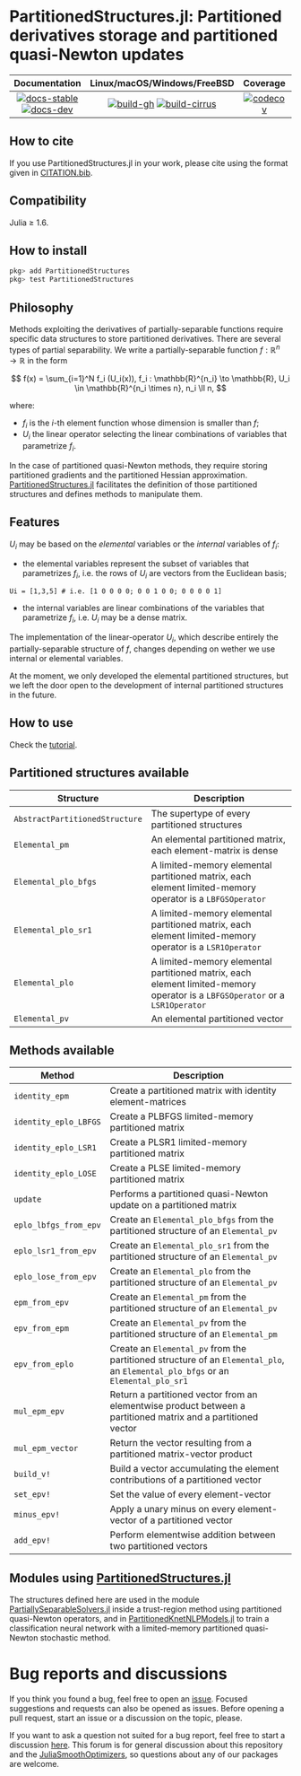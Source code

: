 # PartitionedStructures.jl: Partitioned derivatives storage and partitioned quasi-Newton updates

| **Documentation** | **Linux/macOS/Windows/FreeBSD** | **Coverage** | **DOI** |
|:-----------------:|:-------------------------------:|:------------:|:-------:|
| [![docs-stable][docs-stable-img]][docs-stable-url] [![docs-dev][docs-dev-img]][docs-dev-url] | [![build-gh][build-gh-img]][build-gh-url] [![build-cirrus][build-cirrus-img]][build-cirrus-url] | [![codecov][codecov-img]][codecov-url] | [![doi][doi-img]][doi-url] |

[docs-stable-img]: https://img.shields.io/badge/docs-stable-blue.svg
[docs-stable-url]: https://JuliaSmoothOptimizers.github.io/PartitionedStructures.jl/stable
[docs-dev-img]: https://img.shields.io/badge/docs-dev-purple.svg
[docs-dev-url]: https://JuliaSmoothOptimizers.github.io/PartitionedStructures.jl/dev
[build-gh-img]: https://github.com/JuliaSmoothOptimizers/PartitionedStructures.jl/workflows/CI/badge.svg?branch=main
[build-gh-url]: https://github.com/JuliaSmoothOptimizers/PartitionedStructures.jl/actions
[build-cirrus-img]: https://img.shields.io/cirrus/github/JuliaSmoothOptimizers/PartitionedStructures.jl?logo=Cirrus%20CI
[build-cirrus-url]: https://cirrus-ci.com/github/JuliaSmoothOptimizers/PartitionedStructures.jl
[codecov-img]: https://codecov.io/gh/JuliaSmoothOptimizers/PartitionedStructures.jl/branch/main/graph/badge.svg
[codecov-url]: https://app.codecov.io/gh/JuliaSmoothOptimizers/PartitionedStructures.jl
[doi-img]: https://zenodo.org/badge/346861459.svg
[doi-url]: https://zenodo.org/badge/latestdoi/346861459

## How to cite

If you use PartitionedStructures.jl in your work, please cite using the format given in [CITATION.bib](CITATION.bib).

## Compatibility
Julia ≥ 1.6.

## How to install
```julia
pkg> add PartitionedStructures
pkg> test PartitionedStructures
```

## Philosophy
Methods exploiting the derivatives of partially-separable functions require specific data structures to store partitioned derivatives.
There are several types of partial separability.
We write a partially-separable function $f: \mathbb{R}^n \to \mathbb{R}$ in the form

$$  
f(x) = \sum_{i=1}^N f_i (U_i(x)), f_i : \mathbb{R}^{n_i} \to \mathbb{R}, U_i \in \mathbb{R}^{n_i \times n}, n_i \ll n,
$$

where:
* $f_i$ is the $i$-th element function whose dimension is smaller than $f$;
* $U_i$ the linear operator selecting the linear combinations of variables that parametrize $f_i$.

In the case of partitioned quasi-Newton methods, they require storing partitioned gradients and the partitioned Hessian approximation.
[PartitionedStructures.jl](https://github.com/JuliaSmoothOptimizers/PartitionedStructures.jl) facilitates the definition of those partitioned structures and defines methods to manipulate them.

## Features
$U_i$ may be based on the *elemental* variables or the *internal* variables of $f_i$:
- the elemental variables represent the subset of variables that parametrizes $f_i$, i.e. the rows of $U_i$ are vectors from the Euclidean basis;
```
Ui = [1,3,5] # i.e. [1 0 0 0 0; 0 0 1 0 0; 0 0 0 0 1]
```
- the internal variables are linear combinations of the variables that parametrize $f_i$, i.e. $U_i$ may be a dense matrix.

The implementation of the linear-operator $U_i$, which describe entirely the partially-separable structure of $f$, changes depending on wether we use internal or elemental variables.

At the moment, we only developed the elemental partitioned structures, but we left the door open to the development of internal partitioned structures in the future.

## How to use
Check the [tutorial](https://JuliaSmoothOptimizers.github.io/PartitionedStructures.jl/stable/tutorial/).

## Partitioned structures available
Structure              | Description
-----------------------|------------
`AbstractPartitionedStructure`| The supertype of every partitioned structures
`Elemental_pm`         | An elemental partitioned matrix, each element-matrix is dense
`Elemental_plo_bfgs`   | A limited-memory elemental partitioned matrix, each element limited-memory operator is a `LBFGSOperator`
`Elemental_plo_sr1`    | A limited-memory elemental partitioned matrix, each element limited-memory operator is a `LSR1Operator`
`Elemental_plo`        | A limited-memory elemental partitioned matrix, each element limited-memory operator is a `LBFGSOperator` or a `LSR1Operator`
`Elemental_pv`         | An elemental partitioned vector

## Methods available
Method                 | Description
-----------------------|------------
`identity_epm`         | Create a partitioned matrix with identity element-matrices
`identity_eplo_LBFGS`  | Create a PLBFGS limited-memory partitioned matrix
`identity_eplo_LSR1`   | Create a PLSR1 limited-memory partitioned matrix
`identity_eplo_LOSE`   | Create a PLSE limited-memory partitioned matrix
`update`               | Performs a partitioned quasi-Newton update on a partitioned matrix
`eplo_lbfgs_from_epv`  | Create an `Elemental_plo_bfgs` from the partitioned structure of an `Elemental_pv`
`eplo_lsr1_from_epv`   | Create an `Elemental_plo_sr1` from the partitioned structure of an `Elemental_pv`
`eplo_lose_from_epv`   | Create an `Elemental_plo` from the partitioned structure of an `Elemental_pv`
`epm_from_epv`         | Create an `Elemental_pm` from the partitioned structure of an `Elemental_pv`
`epv_from_epm`         | Create an `Elemental_pv` from the partitioned structure of an `Elemental_pm`
`epv_from_eplo`        | Create an `Elemental_pv` from the partitioned structure of an `Elemental_plo`, an `Elemental_plo_bfgs` or an `Elemental_plo_sr1`
`mul_epm_epv`          | Return a partitioned vector from an elementwise product between a partitioned matrix and a partitioned vector
`mul_epm_vector`       | Return the vector resulting from a partitioned matrix-vector product
`build_v!`             | Build a vector accumulating the element contributions of a partitioned vector 
`set_epv!`             | Set the value of every element-vector
`minus_epv!`           | Apply a unary minus on every element-vector of a partitioned vector
`add_epv!`             | Perform elementwise addition between two partitioned vectors

## Modules using [PartitionedStructures.jl](https://github.com/JuliaSmoothOptimizers/PartitionedStructures.jl)
The structures defined here are used in the module
[PartiallySeparableSolvers.jl](https://github.com/JuliaSmoothOptimizers/PartiallySeparableSolvers.jl) inside a trust-region method using partitioned quasi-Newton operators, and in [PartitionedKnetNLPModels.jl](https://github.com/paraynaud/PartitionedKnetNLPModels.jl) to train a classification neural network with a limited-memory partitioned quasi-Newton stochastic method.

# Bug reports and discussions

If you think you found a bug, feel free to open an [issue](https://github.com/JuliaSmoothOptimizers/PartitionedStructures.jl/issues).
Focused suggestions and requests can also be opened as issues. Before opening a pull request, start an issue or a discussion on the topic, please.

If you want to ask a question not suited for a bug report, feel free to start a discussion [here](https://github.com/JuliaSmoothOptimizers/Organization/discussions). This forum is for general discussion about this repository and the [JuliaSmoothOptimizers](https://github.com/JuliaSmoothOptimizers), so questions about any of our packages are welcome.
